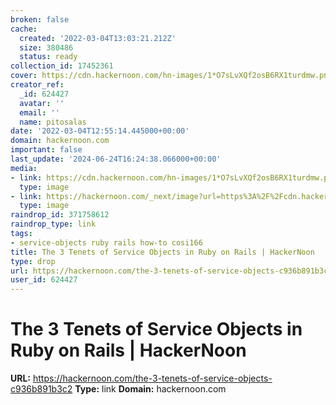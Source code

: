 ```yaml
---
broken: false
cache:
  created: '2022-03-04T13:03:21.212Z'
  size: 380486
  status: ready
collection_id: 17452361
cover: https://cdn.hackernoon.com/hn-images/1*O7sLvXQf2osB6RX1turdmw.png
creator_ref:
  _id: 624427
  avatar: ''
  email: ''
  name: pitosalas
date: '2022-03-04T12:55:14.445000+00:00'
domain: hackernoon.com
important: false
last_update: '2024-06-24T16:24:38.066000+00:00'
media:
- link: https://cdn.hackernoon.com/hn-images/1*O7sLvXQf2osB6RX1turdmw.png
  type: image
- link: https://hackernoon.com/_next/image?url=https%3A%2F%2Fcdn.hackernoon.com%2Fhn-images%2F1*O7sLvXQf2osB6RX1turdmw.png&w=3840&q=75
  type: image
raindrop_id: 371758612
raindrop_type: link
tags:
- service-objects ruby rails how-to cosi166
title: The 3 Tenets of Service Objects in Ruby on Rails | HackerNoon
type: drop
url: https://hackernoon.com/the-3-tenets-of-service-objects-c936b891b3c2
user_id: 624427
---
```


# The 3 Tenets of Service Objects in Ruby on Rails | HackerNoon

**URL:** https://hackernoon.com/the-3-tenets-of-service-objects-c936b891b3c2
**Type:** link
**Domain:** hackernoon.com
